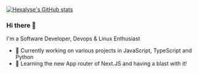 <!-- List Of Websites-->
[twitter]: https://www.twitter.com/hexalyse
[github]: https://www.github.com/hexalyse

[![Hexalyse's GitHub stats](https://github-readme-stats.vercel.app/api?username=hexalyse&theme=nord&show_icons=true&count_private=true)](https://github.com/anuraghazra/github-readme-stats)


### Hi there 👋

I'm a Software Developer, Devops & Linux Enthusiast

- 🔭 Currently working on various projects in JavaScript, TypeScript and Python
- 🌱 Learning the new App router of Next.JS and having a blast with it!
